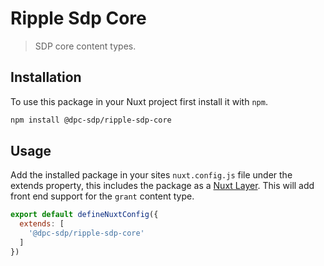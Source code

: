 # Ripple Sdp Core

> SDP core content types.

## Installation

To use this package in your Nuxt project first install it with `npm`.

```bash
npm install @dpc-sdp/ripple-sdp-core
```

## Usage

Add the installed package in your sites `nuxt.config.js` file under the extends property, this includes the package as a [Nuxt Layer](https://nuxt.com/docs/getting-started/layers).
This will add front end support for the `grant` content type.

```js
export default defineNuxtConfig({
  extends: [
    '@dpc-sdp/ripple-sdp-core'
  ]
})
```
